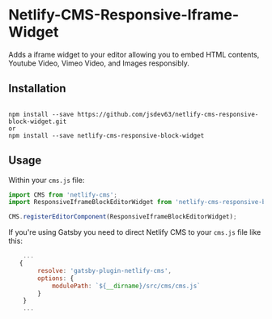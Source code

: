 # Netlify-CMS-Responsive-Iframe-Widget

Adds a iframe widget to your editor allowing you to embed HTML contents, Youtube Video, Vimeo Video, and Images responsibly.

## Installation

```

npm install --save https://github.com/jsdev63/netlify-cms-responsive-block-widget.git
or
npm install --save netlify-cms-responsive-block-widget

```

## Usage

Within your `cms.js` file:

```js
import CMS from 'netlify-cms';
import ResponsiveIframeBlockEditorWidget from 'netlify-cms-responsive-block-widget';

CMS.registerEditorComponent(ResponsiveIframeBlockEditorWidget);
```

If you're using Gatsby you need to direct Netlify CMS to your `cms.js` file like this:

```js
    ...
   {
        resolve: 'gatsby-plugin-netlify-cms',
        options: {
            modulePath: `${__dirname}/src/cms/cms.js`
        }
    }
    ...
```
